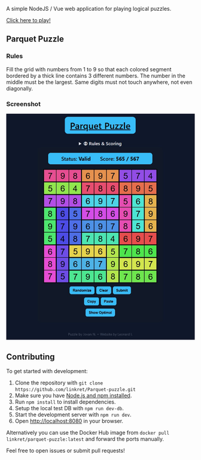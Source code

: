 A simple NodeJS / Vue web application for playing logical puzzles.

[Click here to play!](https://daily-puzzle.net/parquet-puzzle)

## Parquet Puzzle

### Rules
Fill the grid with numbers from 1 to 9 so that each colored segment bordered by a thick line contains 3 different numbers. The number in the middle must be the largest. Same digits must not touch anywhere, not even diagonally.

### Screenshot

![Parquet Puzzle Screenshot](public/parquet.jpg)

## Contributing

To get started with development:

1. Clone the repository with `git clone https://github.com/linkret/Parquet-puzzle.git`
2. Make sure you have [Node.js and npm installed](https://docs.npmjs.com/downloading-and-installing-node-js-and-npm).
3. Run `npm install` to install dependencies.
4. Setup the local test DB with `npm run dev-db`.
5. Start the development server with `npm run dev`.
6. Open [http://localhost:8080](http://localhost:8080) in your browser.

Alternatively you can use the Docker Hub image from `docker pull linkret/parquet-puzzle:latest` and forward the ports manually.

Feel free to open issues or submit pull requests!
